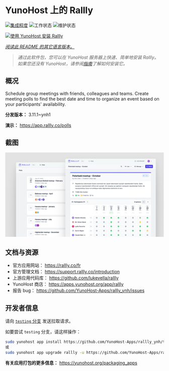 <!--
注意：此 README 由 <https://github.com/YunoHost/apps/tree/master/tools/readme_generator> 自动生成
请勿手动编辑。
-->

# YunoHost 上的 Rallly

[![集成程度](https://dash.yunohost.org/integration/rallly.svg)](https://ci-apps.yunohost.org/ci/apps/rallly/) ![工作状态](https://ci-apps.yunohost.org/ci/badges/rallly.status.svg) ![维护状态](https://ci-apps.yunohost.org/ci/badges/rallly.maintain.svg)

[![使用 YunoHost 安装 Rallly](https://install-app.yunohost.org/install-with-yunohost.svg)](https://install-app.yunohost.org/?app=rallly)

*[阅读此 README 的其它语言版本。](./ALL_README.md)*

> *通过此软件包，您可以在 YunoHost 服务器上快速、简单地安装 Rallly。*  
> *如果您还没有 YunoHost，请参阅[指南](https://yunohost.org/install)了解如何安装它。*

## 概况

Schedule group meetings with friends, colleagues and teams. Create meeting polls to find the best date and time to organize an event based on your participants' availability.

**分发版本：** 3.11.1~ynh1

**演示：** <https://app.rallly.co/polls>

## 截图

![Rallly 的截图](./doc/screenshots/screenshot.png)

## 文档与资源

- 官方应用网站： <https://rallly.co/fr>
- 官方管理文档： <https://support.rallly.co/introduction>
- 上游应用代码库： <https://github.com/lukevella/rallly>
- YunoHost 商店： <https://apps.yunohost.org/app/rallly>
- 报告 bug： <https://github.com/YunoHost-Apps/rallly_ynh/issues>

## 开发者信息

请向 [`testing` 分支](https://github.com/YunoHost-Apps/rallly_ynh/tree/testing) 发送拉取请求。

如要尝试 `testing` 分支，请这样操作：

```bash
sudo yunohost app install https://github.com/YunoHost-Apps/rallly_ynh/tree/testing --debug
或
sudo yunohost app upgrade rallly -u https://github.com/YunoHost-Apps/rallly_ynh/tree/testing --debug
```

**有关应用打包的更多信息：** <https://yunohost.org/packaging_apps>
